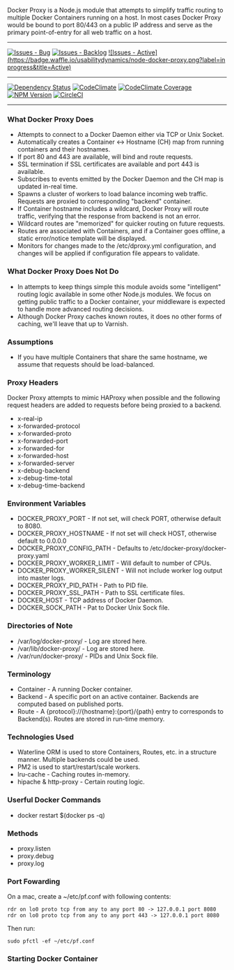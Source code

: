 Docker Proxy is a Node.js module that attempts to simplify traffic routing to multiple Docker Containers running on a host.
In most cases Docker Proxy would be bound to port 80/443 on a public IP address and serve as the primary point-of-entry for all web traffic on a host.

***
[![Issues - Bug](https://badge.waffle.io/usabilitydynamics/node-docker-proxy.png?label=bug&title=Bugs)](http://waffle.io/usabilitydynamics/node-docker-proxy)
[![Issues - Backlog](https://badge.waffle.io/usabilitydynamics/node-docker-proxy.png?label=backlog&title=Backlog)](http://waffle.io/usabilitydynamics/node-docker-proxy/)
[![Issues - Active](https://badge.waffle.io/usabilitydynamics/node-docker-proxy.png?label=in progress&title=Active)](http://waffle.io/usabilitydynamics/node-docker-proxy/)
***
[![Dependency Status](https://gemnasium.com/UsabilityDynamics/node-docker-proxy.svg)](https://gemnasium.com/UsabilityDynamics/node-docker-proxy)
[![CodeClimate](http://img.shields.io/codeclimate/github/UsabilityDynamics/node-docker-proxy.svg)](https://codeclimate.com/github/UsabilityDynamics/node-docker-proxy)
[![CodeClimate Coverage](http://img.shields.io/codeclimate/coverage/github/UsabilityDynamics/node-docker-proxy.svg)](https://codeclimate.com/github/UsabilityDynamics/node-docker-proxy)
[![NPM Version](http://img.shields.io/npm/v/object-settings.svg)](https://www.npmjs.org/package/object-settings)
[![CircleCI](https://circleci.com/gh/UsabilityDynamics/node-docker-proxy.png?circle-token=822abc09fd13abaf818fdb0623f3185185599ca5)](https://circleci.com/gh/UsabilityDynamics/node-docker-proxy)
***

### What Docker Proxy Does

* Attempts to connect to a Docker Daemon either via TCP or Unix Socket.
* Automatically creates a Container <-> Hostname (CH) map from running containers and their hostnames.
* If port 80 and 443 are available, will bind and route requests.
* SSL termination if SSL certificates are available and port 443 is available.
* Subscribes to events emitted by the Docker Daemon and the CH map is updated in-real time.
* Spawns a cluster of workers to load balance incoming web traffic. Requests are proxied to corresponding "backend" container.
* If Container hostname includes a wildcard, Docker Proxy will route traffic, verifying that the response from backend is not an error.
* Wildcard routes are "memorized" for quicker routing on future requests.
* Routes are associated with Containers, and if a Container goes offline, a static error/notice template will be displayed.
* Monitors for changes made to the /etc/dproxy.yml configuration, and changes will be applied if configuration file appears to validate.

### What Docker Proxy Does Not Do

* In attempts to keep things simple this module avoids some "intelligent" routing logic available in some other Node.js modules. We focus on getting public traffic to a Docker container, your middleware is expected to handle more advanced routing decisions.
* Although Docker Proxy caches known routes, it does no other forms of caching, we'll leave that up to Varnish.

### Assumptions

* If you have multiple Containers that share the same hostname, we assume that requests should be load-balanced.

### Proxy Headers
Docker Proxy attempts to mimic HAProxy when possible and the following request headers are added to requests before being proxied to a backend.

* x-real-ip
* x-forwarded-protocol
* x-forwarded-proto
* x-forwarded-port
* x-forwarded-for
* x-forwarded-host
* x-forwarded-server
* x-debug-backend
* x-debug-time-total
* x-debug-time-backend

### Environment Variables

* DOCKER_PROXY_PORT - If not set, will check PORT, otherwise default to 8080.
* DOCKER_PROXY_HOSTNAME - If not set will check HOST, otherwise default to 0.0.0.0
* DOCKER_PROXY_CONFIG_PATH - Defaults to /etc/docker-proxy/docker-proxy.yaml
* DOCKER_PROXY_WORKER_LIMIT - Will default to number of CPUs.
* DOCKER_PROXY_WORKER_SILENT - Will not include worker log output into master logs.
* DOCKER_PROXY_PID_PATH - Path to PID file.
* DOCKER_PROXY_SSL_PATH - Path to SSL certificate files.
* DOCKER_HOST - TCP address of Docker Daemon.
* DOCKER_SOCK_PATH - Pat to Docker Unix Sock file.

### Directories of Note

* /var/log/docker-proxy/ - Log are stored here.
* /var/lib/docker-proxy/ - Log are stored here.
* /var/run/docker-proxy/ - PIDs and Unix Sock file.

### Terminology

* Container - A running Docker container.
* Backend - A specific port on an active container. Backends are computed based on published ports.
* Route - A {protocol}://{hostname}:{port}/{path} entry to corresponds to Backend(s). Routes are stored in run-time memory.

### Technologies Used

* Waterline ORM is used to store Containers, Routes, etc. in a structure manner. Multiple backends could be used.
* PM2 is used to start/restart/scale workers.
* lru-cache - Caching routes in-memory.
* hipache & http-proxy - Certain routing logic.


### Userful Docker Commands

* docker restart $(docker ps -q)

### Methods

* proxy.listen
* proxy.debug
* proxy.log


### Port Fowarding

On a mac, create a ~/etc/pf.conf with following contents:

    rdr on lo0 proto tcp from any to any port 80 -> 127.0.0.1 port 8080
    rdr on lo0 proto tcp from any to any port 443 -> 127.0.0.1 port 8080

Then run:

    sudo pfctl -ef ~/etc/pf.conf

### Starting Docker Container



